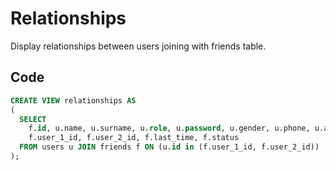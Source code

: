 # Relationships

Display relationships between users joining with friends table.

## Code

```sql
CREATE VIEW relationships AS
(
  SELECT
    f.id, u.name, u.surname, u.role, u.password, u.gender, u.phone, u.avatar, u.birthday,
    f.user_1_id, f.user_2_id, f.last_time, f.status
  FROM users u JOIN friends f ON (u.id in (f.user_1_id, f.user_2_id))
);
```
